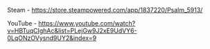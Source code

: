 Steam - https://store.steampowered.com/app/1837220/Psalm_5913/

YouTube - https://www.youtube.com/watch?v=HBTuqCIghAc&list=PLejGw9J2xE9UdVY6-0LqONzOVysnd9UY2&index=9